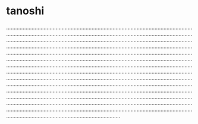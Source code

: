 # tanoshi
....................................................................................................................................................................................................................................................................................................................................................................................................................................................................................................................................................................................................................................................................................................................................................................................................................................................................................................................................................................................................................................................................................................................................................................................................................................................................................................................................................................................................................................................................................................................................................................................................................................................................................................................................................................................................................................................................................
